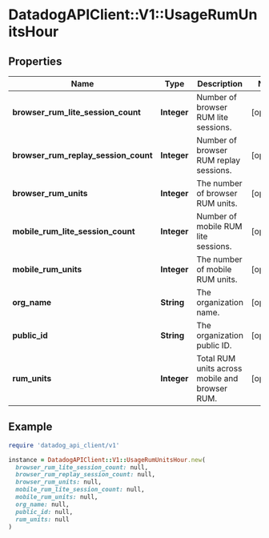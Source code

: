 # DatadogAPIClient::V1::UsageRumUnitsHour

## Properties

| Name | Type | Description | Notes |
| ---- | ---- | ----------- | ----- |
| **browser_rum_lite_session_count** | **Integer** | Number of browser RUM lite sessions. | [optional] |
| **browser_rum_replay_session_count** | **Integer** | Number of browser RUM replay sessions. | [optional] |
| **browser_rum_units** | **Integer** | The number of browser RUM units. | [optional] |
| **mobile_rum_lite_session_count** | **Integer** | Number of mobile RUM lite sessions. | [optional] |
| **mobile_rum_units** | **Integer** | The number of mobile RUM units. | [optional] |
| **org_name** | **String** | The organization name. | [optional] |
| **public_id** | **String** | The organization public ID. | [optional] |
| **rum_units** | **Integer** | Total RUM units across mobile and browser RUM. | [optional] |

## Example

```ruby
require 'datadog_api_client/v1'

instance = DatadogAPIClient::V1::UsageRumUnitsHour.new(
  browser_rum_lite_session_count: null,
  browser_rum_replay_session_count: null,
  browser_rum_units: null,
  mobile_rum_lite_session_count: null,
  mobile_rum_units: null,
  org_name: null,
  public_id: null,
  rum_units: null
)
```

